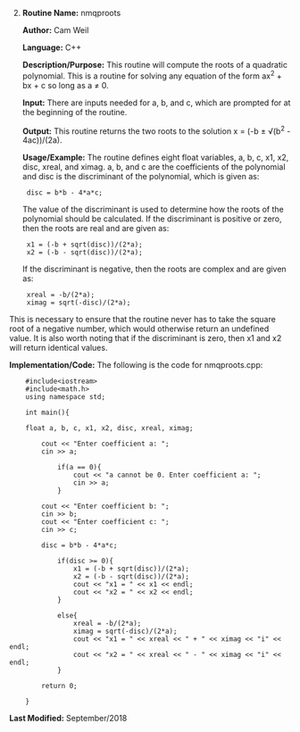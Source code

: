 2. **Routine Name:**           nmqproots

   **Author:** Cam Weil

   **Language:** C++

   **Description/Purpose:** This routine will compute the roots of a quadratic polynomial. This is a routine for solving any equation of the form ax<sup>2</sup> + bx + c so long as a ≠ 0.

   **Input:** There are inputs needed for a, b, and c, which are prompted for at the beginning of the routine.

   **Output:** This routine returns the two roots to the solution x = (-b ± √(b<sup>2</sup> - 4ac))/(2a).

   **Usage/Example:** The routine defines eight float variables, a, b, c, x1, x2, disc, xreal, and ximag. a, b, and c are the coefficients of the polynomial and disc is the discriminant of the polynomial, which is given as:

        disc = b*b - 4*a*c;
   
   The value of the discriminant is used to determine how the roots of the polynomial should be calculated. If the discriminant is positive or zero, then the roots are real and are given as:
   
        x1 = (-b + sqrt(disc))/(2*a);
        x2 = (-b - sqrt(disc))/(2*a);
        
   If the discriminant is negative, then the roots are complex and are given as:
   
        xreal = -b/(2*a);
        ximag = sqrt(-disc)/(2*a);

  This is necessary to ensure that the routine never has to take the square root of a negative number, which would otherwise return an undefined value. It is also worth noting that if the discriminant is zero, then x1 and x2 will return identical values.

   **Implementation/Code:** The following is the code for nmqproots.cpp:

        #include<iostream>
        #include<math.h>
        using namespace std;

        int main(){

        float a, b, c, x1, x2, disc, xreal, ximag;

            cout << "Enter coefficient a: ";
            cin >> a;
    
                if(a == 0){
                    cout << "a cannot be 0. Enter coefficient a: ";
                    cin >> a;
                }
    
            cout << "Enter coefficient b: ";
            cin >> b;
            cout << "Enter coefficient c: ";
            cin >> c;
    
            disc = b*b - 4*a*c;
    
                if(disc >= 0){
                    x1 = (-b + sqrt(disc))/(2*a);
                    x2 = (-b - sqrt(disc))/(2*a);
                    cout << "x1 = " << x1 << endl;
                    cout << "x2 = " << x2 << endl;
                }
    
                else{
                    xreal = -b/(2*a);
                    ximag = sqrt(-disc)/(2*a);
                    cout << "x1 = " << xreal << " + " << ximag << "i" << endl;
                    cout << "x2 = " << xreal << " - " << ximag << "i" << endl;
                }

            return 0;
    
        }
        
   **Last Modified:** September/2018

